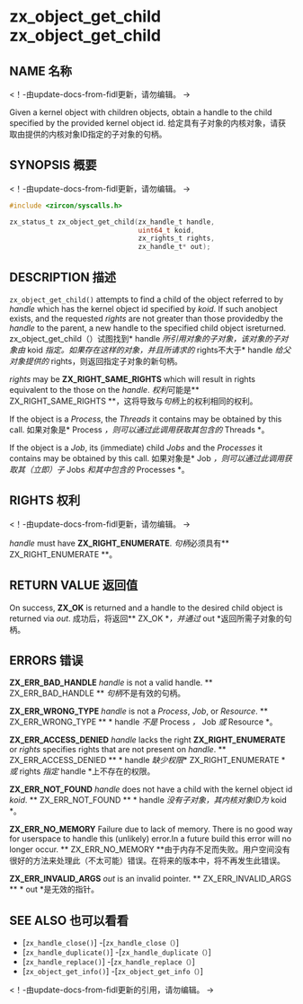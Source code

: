  
# zx_object_get_child  zx_object_get_child 

 
## NAME  名称 

<!-- Updated by update-docs-from-fidl, do not edit. -->  <！-由update-docs-from-fidl更新，请勿编辑。 ->

Given a kernel object with children objects, obtain a handle to the child specified by the provided kernel object id.  给定具有子对象的内核对象，请获取由提供的内核对象ID指定的子对象的句柄。

 
## SYNOPSIS  概要 

<!-- Updated by update-docs-from-fidl, do not edit. -->  <！-由update-docs-from-fidl更新，请勿编辑。 ->

```c
#include <zircon/syscalls.h>

zx_status_t zx_object_get_child(zx_handle_t handle,
                                uint64_t koid,
                                zx_rights_t rights,
                                zx_handle_t* out);
```
 

 
## DESCRIPTION  描述 

`zx_object_get_child()` attempts to find a child of the object referred to by *handle* which has the kernel object id specified by *koid*.  If such anobject exists, and the requested *rights* are not greater than those providedby the *handle* to the parent, a new handle to the specified child object isreturned. zx_object_get_child（）试图找到* handle *所引用对象的子对象，该对象的子对象由* koid *指定。如果存在这样的对象，并且所请求的* rights不大于* handle *给父对象提供的* rights，则返回指定子对象的新句柄。

*rights* may be **ZX_RIGHT_SAME_RIGHTS** which will result in rights equivalent to the those on the *handle*. *权利*可能是** ZX_RIGHT_SAME_RIGHTS **，这将导致与*句柄*上的权利相同的权利。

If the object is a *Process*, the *Threads* it contains may be obtained by this call. 如果对象是* Process *，则可以通过此调用获取其包含的* Threads *。

If the object is a *Job*, its (immediate) child *Jobs* and the *Processes* it contains may be obtained by this call. 如果对象是* Job *，则可以通过此调用获取其（立即）子* Jobs *和其中包含的* Processes *。

 
## RIGHTS  权利 

<!-- Updated by update-docs-from-fidl, do not edit. -->  <！-由update-docs-from-fidl更新，请勿编辑。 ->

*handle* must have **ZX_RIGHT_ENUMERATE**.  *句柄*必须具有** ZX_RIGHT_ENUMERATE **。

 
## RETURN VALUE  返回值 

On success, **ZX_OK** is returned and a handle to the desired child object is returned via *out*.  成功后，将返回** ZX_OK **，并通过* out *返回所需子对象的句柄。

 

 
## ERRORS  错误 

**ZX_ERR_BAD_HANDLE**  *handle* is not a valid handle.  ** ZX_ERR_BAD_HANDLE ** *句柄*不是有效的句柄。

**ZX_ERR_WRONG_TYPE**  *handle* is not a *Process*, *Job*, or *Resource*.  ** ZX_ERR_WRONG_TYPE ** * handle *不是* Process *，* Job *或* Resource *。

**ZX_ERR_ACCESS_DENIED**   *handle* lacks the right **ZX_RIGHT_ENUMERATE** or *rights* specifies rights that are not present on *handle*. ** ZX_ERR_ACCESS_DENIED ** * handle *缺少权限** ZX_RIGHT_ENUMERATE **或* rights *指定* handle *上不存在的权限。

**ZX_ERR_NOT_FOUND**  *handle* does not have a child with the kernel object id *koid*.  ** ZX_ERR_NOT_FOUND ** * handle *没有子对象，其内核对象ID为* koid *。

**ZX_ERR_NO_MEMORY**  Failure due to lack of memory. There is no good way for userspace to handle this (unlikely) error.In a future build this error will no longer occur. ** ZX_ERR_NO_MEMORY **由于内存不足而失败。用户空间没有很好的方法来处理此（不太可能）错误。在将来的版本中，将不再发生此错误。

**ZX_ERR_INVALID_ARGS**  *out* is an invalid pointer.  ** ZX_ERR_INVALID_ARGS ** * out *是无效的指针。

 

 
## SEE ALSO  也可以看看 

 
 - [`zx_handle_close()`]  -[`zx_handle_close（）`]
 - [`zx_handle_duplicate()`]  -[`zx_handle_duplicate（）`]
 - [`zx_handle_replace()`]  -[`zx_handle_replace（）`]
 - [`zx_object_get_info()`]  -[`zx_object_get_info（）`]

<!-- References updated by update-docs-from-fidl, do not edit. -->  <！-由update-docs-from-fidl更新的引用，请勿编辑。 ->

